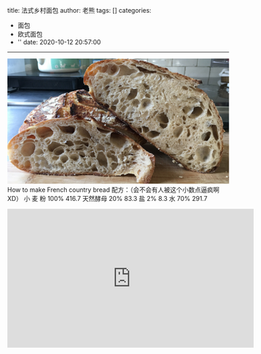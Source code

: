 title: 法式乡村面包
author: 老熊
tags: []
categories:
  - 面包
  - 欧式面包
  - ''
date: 2020-10-12 20:57:00
---
![](/images/pasted-1.jpg)
How to make French country bread
配方：（会不会有人被这个小数点逼疯啊XD）
小  麦 粉    100%     416.7
天然酵母	 20%     83.3
盐	           2%     8.3
水	         70%	    291.7

<iframe width="560" height="315" src="https://www.youtube.com/embed/5psUIcBhaIQ" frameborder="0" allow="accelerometer; autoplay; clipboard-write; encrypted-media; gyroscope; picture-in-picture" allowfullscreen></iframe>